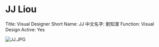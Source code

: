 # JJ Liou

Title: Visual Designer
Short Name: JJ
中文名字: 劉知潔
Function: Visual Design
Active: Yes

![JJ.JPG](JJ%20Liou%2014898ce70ed546a79ca39d971a29a198/JJ.jpg)